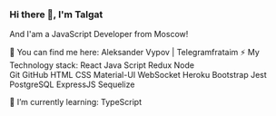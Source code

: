 ### Hi there 👋, I'm Talgat

And I'am a JavaScript Developer from Moscow!


🔎 You can find me here:
Aleksander Vypov | Telegramfrataim 
⚡ My Technology stack:
React  Java Script   Redux  Node  
Git  GitHub  HTML  CSS 
Material-UI WebSocket Heroku Bootstrap
Jest PostgreSQL ExpressJS Sequelize

🧠 I’m currently learning:
TypeScript
<!--
**Frataim/Frataim** is a ✨ _special_ ✨ repository because its `README.md` (this file) appears on your GitHub profile.

Here are some ideas to get you started:

- 🔭 I’m currently working on ...
- 🌱 I’m currently learning ...
- 👯 I’m looking to collaborate on ...
- 🤔 I’m looking for help with ...
- 💬 Ask me about ...
- 📫 How to reach me: ...
- 😄 Pronouns: ...
- ⚡ Fun fact: ...
-->
